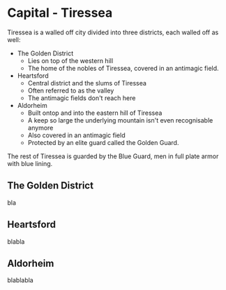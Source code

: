 # Capital - Tiressea

Tiressea is a walled off city divided into three districts, each walled off as well:

- The Golden District 
    - Lies on top of the western hill
    - The home of the nobles of Tiressea, covered in an antimagic field.
- Heartsford 
    - Central district and the slums of Tiressea
    - Often referred to as the valley
    - The antimagic fields don't reach here
- Aldorheim 
    - Built ontop and into the eastern hill of Tiressea
    - A keep so large the underlying mountain isn't even recognisable anymore
    - Also covered in an antimagic field
    - Protected by an elite guard called the Golden Guard.

The rest of Tiressea is guarded by the Blue Guard, men in full plate armor with blue lining.

## The Golden District

bla

## Heartsford

blabla

## Aldorheim

blablabla
